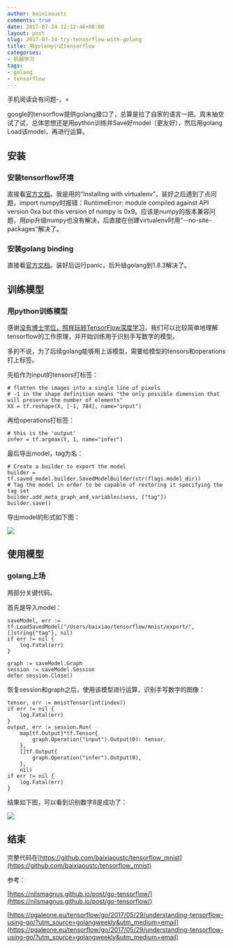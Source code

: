 ```yaml
---
author: baixiaoustc
comments: true
date: 2017-07-24 12:12:46+00:00
layout: post
slug: 2017-07-24-try-tensorflow-with-golang
title: 用golang小试tensorflow
categories:
- 机器学习
tags:
- golang 
- tensorflow
---
```



手机阅读会有问题-。=

google的tensorflow提供golang接口了，总算是拉了自家的语言一把。周末抽空试了试，总体思想还是用python训练并Save好model（更友好），然后用golang Load该model，再进行运算。

## 安装

### 安装tensorflow环境

直接看[官方文档](https://www.tensorflow.org/install/install_mac)。我是用的“Installing with virtualenv”，装好之后遇到了点问题，import numpy时报错：RuntimeError: module compiled against API version 0xa but this version of numpy is 0x9。应该是numpy的版本兼容问题，用pip升级numpy也没有解决，后直接在创建virtualenv时用“--no-site-packages”解决了。

### 安装golang binding

直接看[官方文档](https://www.tensorflow.org/install/install_go)。装好后运行panic，后升级golang到1.8.3解决了。

## 训练模型

### 用python训练模型

感谢[没有博士学位，照样玩转TensorFlow深度学习](https://mp.weixin.qq.com/s/E6SsvWofiN94JtZWf1f-Ug)，我们可以比较简单地理解tensorflow的工作原理，并开始训练用于识别手写数字的模型。

多的不说，为了后续golang能够用上该模型，需要给模型的tensors和operations打上标签。

先给作为input的tensors打标签：

    # flatten the images into a single line of pixels
    # -1 in the shape definition means "the only possible dimension that will preserve the number of elements"
    XX = tf.reshape(X, [-1, 784], name="input")


再给operations打标签：

    # this is the 'output'
    infer = tf.argmax(Y, 1, name="infer")
    
最后导出model，tag为名：

    # Create a builder to export the model
    builder = tf.saved_model.builder.SavedModelBuilder(str(flags.model_dir))
    # Tag the model in order to be capable of restoring it specifying the tag set
    builder.add_meta_graph_and_variables(sess, ["tag"])
    builder.save()
    
导出model的形式如下图：

![](https://baixiao-1309470472.cos.ap-chengdu.myqcloud.com/image/Jietu20170724-094807@2x.jpg)


## 使用模型

### golang上场

两部分关键代码。

首先是导入model：

	saveModel, err := tf.LoadSavedModel("/Users/baixiao/tensorflow/mnist/export/", []string{"tag"}, nil)
	if err != nil {
		log.Fatal(err)
	}

	graph := saveModel.Graph
	session := saveModel.Session
	defer session.Close()
	
恢复session和graph之后，使用该模型进行运算，识别手写数字的图像：

	tensor, err := mnistTensor(int(index))
	if err != nil {
		log.Fatal(err)
	}
	output, err := session.Run(
		map[tf.Output]*tf.Tensor{
			graph.Operation("input").Output(0): tensor,
		},
		[]tf.Output{
			graph.Operation("infer").Output(0),
		},
		nil)
	if err != nil {
		log.Fatal(err)
	}
	
	
结果如下图，可以看到识别数字8是成功了：

![](https://baixiao-1309470472.cos.ap-chengdu.myqcloud.com/image/Jietu20170724-095333.jpg)


## 结束

完整代码在[https://github.com/baixiaoustc/tensorflow_mnist](https://github.com/baixiaoustc/tensorflow_mnist)

参考：

[https://nilsmagnus.github.io/post/go-tensorflow/](https://nilsmagnus.github.io/post/go-tensorflow/)

[https://pgaleone.eu/tensorflow/go/2017/05/29/understanding-tensorflow-using-go/?utm_source=golangweekly&utm_medium=email](https://pgaleone.eu/tensorflow/go/2017/05/29/understanding-tensorflow-using-go/?utm_source=golangweekly&utm_medium=email)
